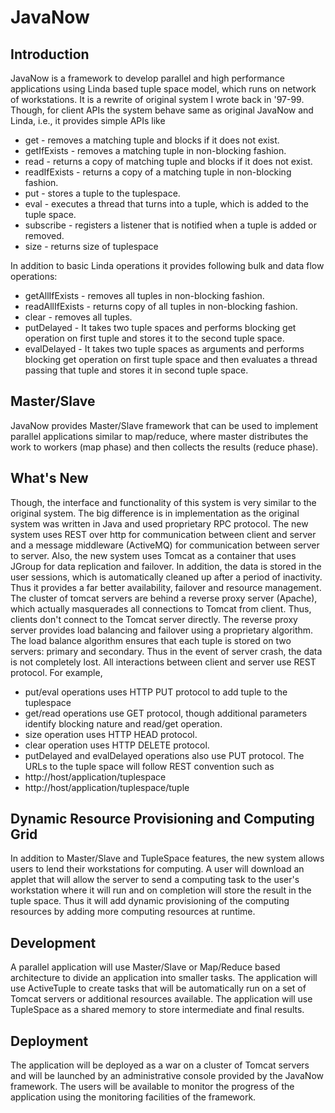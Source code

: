 # JavaNow #

## Introduction ##
JavaNow is a framework to develop parallel and high performance applications using Linda based tuple space model, which runs on network of workstations. It is a rewrite of original system I wrote back in '97-99. Though, for client APIs the system behave same as original JavaNow and Linda, i.e., it provides simple APIs like
  * get - removes a matching tuple and blocks if it does not exist.
  * getIfExists - removes a matching tuple in non-blocking fashion.
  * read - returns a copy of matching tuple and blocks if it does not exist.
  * readIfExists - returns a copy of a matching tuple in non-blocking fashion.
  * put - stores a tuple to the tuplespace.
  * eval - executes a thread that turns into a tuple, which is added to the tuple space.
  * subscribe - registers a listener that is notified when a tuple is added or removed.
  * size - returns size of tuplespace

In addition to basic Linda operations it provides following bulk and data flow operations:
  * getAllIfExists - removes all tuples in non-blocking fashion.
  * readAllIfExists - returns copy of all tuples in non-blocking fashion.
  * clear - removes all tuples.
  * putDelayed - It takes two tuple spaces and performs blocking get operation on first tuple and stores it to the second tuple space.
  * evalDelayed - It takes two tuple spaces as arguments and performs blocking get operation on first tuple space and then evaluates a thread passing that tuple and stores it in second tuple space.

## Master/Slave ##
JavaNow provides Master/Slave framework that can be used to implement parallel applications similar to map/reduce, where master distributes the work to workers (map phase) and then collects the results (reduce phase).

## What's New ##
Though, the interface and functionality of this system is very similar to the original system. The big difference is in implementation as the original system was written in Java  and used proprietary RPC protocol. The new system uses REST over http for communication between client and server and a message middleware (ActiveMQ) for communication between server to server. Also, the new system uses Tomcat as a container that uses JGroup for data replication and failover. In addition, the data is stored in the user sessions, which is automatically cleaned up after a period of inactivity. Thus it provides a far better availability, failover and resource management. The cluster of tomcat servers are behind a reverse proxy server (Apache), which actually masquerades all connections to Tomcat from client. Thus, clients don't connect to the Tomcat server directly. The reverse proxy server provides load balancing and failover using a proprietary algorithm. The load balance algorithm ensures that each tuple is stored on two servers: primary and secondary. Thus in the event of server crash, the data is not completely lost.
All interactions between client and server use REST protocol. For example,
  * put/eval operations uses HTTP PUT protocol to add tuple to the tuplespace
  * get/read operations use GET protocol, though additional parameters identify blocking nature and read/get operation.
  * size operation uses HTTP HEAD protocol.
  * clear operation uses HTTP DELETE protocol.
  * putDelayed and evalDelayed operations also use PUT protocol.
The URLs to the tuple space will follow REST convention such as
  * http://host/application/tuplespace
  * http://host/application/tuplespace/tuple

## Dynamic Resource Provisioning and Computing Grid ##
In addition to Master/Slave and TupleSpace features, the new system allows users to lend their workstations for computing. A user will download an applet that will allow the server to send a computing task to the user's workstation where it will run and on completion will store the result in the tuple space. Thus it will add dynamic provisioning of the computing resources by adding more computing resources at runtime.

## Development ##
A parallel application will use Master/Slave or Map/Reduce based architecture to divide an application into smaller tasks. The application will use ActiveTuple to create tasks that will be automatically run on a set of Tomcat servers or additional resources available. The application will use TupleSpace as a shared memory to store intermediate and final results.
## Deployment ##
The application will be deployed as a war on a cluster of Tomcat servers and will be launched by an administrative console provided by the JavaNow framework. The users will be available to monitor the progress of the application using the monitoring facilities of the framework.